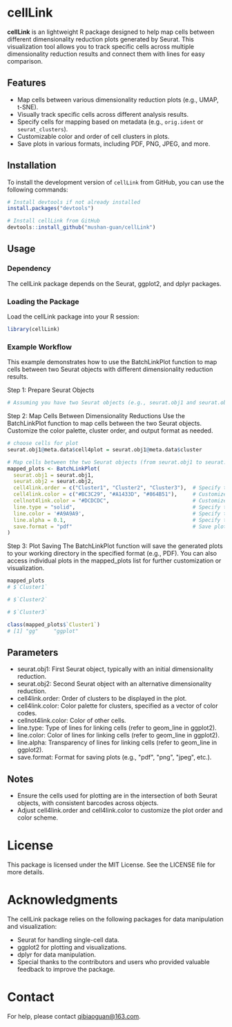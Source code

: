 # cellLink

**cellLink** is an lightweight R package designed to help map cells between different dimensionality reduction plots generated by Seurat. This visualization tool allows you to track specific cells across multiple dimensionality reduction results and connect them with lines for easy comparison.

## Features

- Map cells between various dimensionality reduction plots (e.g., UMAP, t-SNE).
- Visually track specific cells across different analysis results.
- Specify cells for mapping based on metadata (e.g., `orig.ident` or `seurat_clusters`).
- Customizable color and order of cell clusters in plots.
- Save plots in various formats, including PDF, PNG, JPEG, and more.

## Installation

To install the development version of `cellLink` from GitHub, you can use the following commands:

```r
# Install devtools if not already installed
install.packages("devtools")

# Install cellLink from GitHub
devtools::install_github("mushan-guan/cellLink")
```

## Usage
### Dependency
The cellLink package depends on the Seurat, ggplot2, and dplyr packages.
### Loading the Package
Load the cellLink package into your R session:
```r
library(cellLink)
```
### Example Workflow
This example demonstrates how to use the BatchLinkPlot function to map cells between two Seurat objects with different dimensionality reduction results.

Step 1: Prepare Seurat Objects
```r
# Assuming you have two Seurat objects (e.g., seurat.obj1 and seurat.obj2)
```
Step 2: Map Cells Between Dimensionality Reductions
Use the BatchLinkPlot function to map cells between the two Seurat objects. Customize the color palette, cluster order, and output format as needed.
```r
# choose cells for plot
seurat.obj1@meta.data$cell4plot = seurat.obj1@meta.data$cluster

# Map cells between the two Seurat objects (from seurat.obj1 to seurat.obj2)
mapped_plots <- BatchLinkPlot(
  seurat.obj1 = seurat.obj1,
  seurat.obj2 = seurat.obj2,
  cell4link.order = c("Cluster1", "Cluster2", "Cluster3"),  # Specify the order of clusters
  cell4link.color = c("#BC3C29", "#A1433D", "#864B51"),     # Customize the colors of clusters for linking
  cellnot4link.color = "#DCDCDC",                           # Customize the colors of other cells (not for linking)
  line.type = "solid",                                      # Specify the type of lines for linking cells
  line.color = '#A9A9A9',                                   # Specify the color of lines for linking cells
  line.alpha = 0.1,                                         # Specify the transparency of lines for linking cells
  save.format = "pdf"                                       # Save plots as PDF files
)
```
Step 3: Plot Saving
The BatchLinkPlot function will save the generated plots to your working directory in the specified format (e.g., PDF). You can also access individual plots in the mapped_plots list for further customization or visualization.
```r
mapped_plots
# $`Cluster1`

# $`Cluster2`

# $`Cluster3`

class(mapped_plots$`Cluster1`)
# [1] "gg"     "ggplot"
```

## Parameters
 - seurat.obj1: First Seurat object, typically with an initial dimensionality reduction.
 - seurat.obj2: Second Seurat object with an alternative dimensionality reduction.
 - cell4link.order: Order of clusters to be displayed in the plot.
 - cell4link.color: Color palette for clusters, specified as a vector of color codes.
 - cellnot4link.color: Color of other cells.
 - line.type: Type of lines for linking cells (refer to geom_line in ggplot2).
 - line.color: Color of lines for linking cells (refer to geom_line in ggplot2).
 - line.alpha: Transparency of lines for linking cells (refer to geom_line in ggplot2).
 - save.format: Format for saving plots (e.g., "pdf", "png", "jpeg", etc.).

## Notes
 - Ensure the cells used for plotting are in the intersection of both Seurat objects, with consistent barcodes across objects.
 - Adjust cell4link.order and cell4link.color to customize the plot order and color scheme.

# License
This package is licensed under the MIT License. See the LICENSE file for more details.

# Acknowledgments
The cellLink package relies on the following packages for data manipulation and visualization:

 - Seurat for handling single-cell data.
 - ggplot2 for plotting and visualizations.
 - dplyr for data manipulation.
 - Special thanks to the contributors and users who provided valuable feedback to improve the package.

# Contact
For help, please contact qibiaoguan@163.com.
